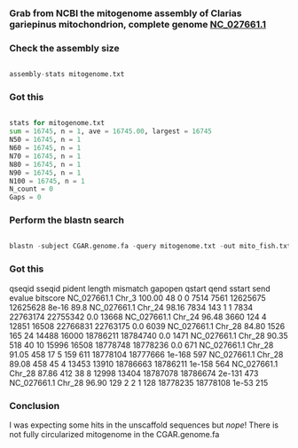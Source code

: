 ### Grab from NCBI the mitogenome assembly of Clarias gariepinus mitochondrion, complete genome [NC_027661.1](https://www.ncbi.nlm.nih.gov/search/all/?term=NC_027661.1)

### Check the assembly size

```python

assembly-stats mitogenome.txt

```


### Got this


```python

stats for mitogenome.txt
sum = 16745, n = 1, ave = 16745.00, largest = 16745
N50 = 16745, n = 1
N60 = 16745, n = 1
N70 = 16745, n = 1
N80 = 16745, n = 1
N90 = 16745, n = 1
N100 = 16745, n = 1
N_count = 0
Gaps = 0


```


### Perform the blastn search

```python

blastn -subject CGAR.genome.fa -query mitogenome.txt -out mito_fish.txt -outfmt 6 

```



###  Got this
qseqid	sseqid	pident	length	mismatch		gapopen	qstart	qend	sstart	send	evalue	bitscore
NC_027661.1	Chr_3	100.00	48	0	0	7514	7561	12625675	12625628	8e-16	89.8
NC_027661.1	Chr_24	98.16	7834	143	1	1	7834	22763174	22755342	0.0	13668
NC_027661.1	Chr_24	96.48	3660	124	4	12851	16508	22766831	22763175	0.0	 6039
NC_027661.1	Chr_28	84.80	1526	165	24	14488	16000	18786211	18784740	0.0	 1471
NC_027661.1	Chr_28	90.35	518	40	10	15996	16508	18778748	18778236	0.0	  671
NC_027661.1	Chr_28	91.05	458	17	5	159	611	18778104	18777666	1e-168	  597
NC_027661.1	Chr_28	89.08	458	45	4	13453	13910	18786663	18786211	1e-158	  564
NC_027661.1	Chr_28	87.86	412	38	8	12998	13404	18787078	18786674	2e-131	  473
NC_027661.1	Chr_28	96.90	129	2	2	1	128	18778235	18778108	1e-53	  215



### Conclusion

I was expecting some hits in the unscaffold sequences but *nope*! There is not fully circularized mitogenome in the CGAR.genome.fa



